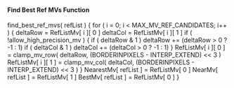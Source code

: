 #### Find Best Ref MVs Function

<div class="syntax">
find_best_ref_mvs( refList ) {
    for ( i = 0; i < MAX_MV_REF_CANDIDATES; i++ ) {
        deltaRow = RefListMv[ i ][ 0 ]
        deltaCol = RefListMv[ i ][ 1 ]
        if ( !allow_high_precision_mv ) {
            if ( deltaRow & 1 )
                deltaRow += (deltaRow > 0 ? -1 : 1)
            if ( deltaCol & 1 )
                deltaCol += (deltaCol > 0 ? -1 : 1)
        }
        RefListMv[ i ][ 0 ] = clamp_mv_row( deltaRow,
                             (BORDERINPIXELS - INTERP_EXTEND) << 3 )
        RefListMv[ i ][ 1 ] = clamp_mv_col( deltaCol,
                             (BORDERINPIXELS - INTERP_EXTEND) << 3 )
    }
    NearestMv[ refList ] = RefListMv[ 0 ]
    NearMv[ refList ] = RefListMv[ 1 ]
    BestMv[ refList ] = RefListMv[ 0 ]
}
</div>
